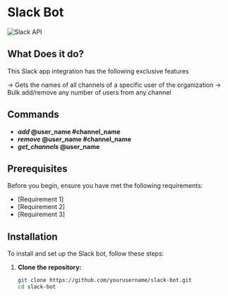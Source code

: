 # Slack Bot

![Slack API](https://w7.pngwing.com/pngs/345/302/png-transparent-chat-slack-slack-logo-social-media-icon-thumbnail.png)

## What Does it do?

This Slack app integration has the following exclusive features

→  Gets the names of all channels of a specific user of the organization
→ Bulk add/remove any number of users from any channel
## Commands

- **_add_ @user_name #channel_name**
- **_remove_ @user_name #channel_name**
- **_get_channels_ @user_name**


## Prerequisites

Before you begin, ensure you have met the following requirements:

- [Requirement 1]
- [Requirement 2]
- [Requirement 3]

## Installation

To install and set up the Slack bot, follow these steps:

1. **Clone the repository:**

   ```bash
   git clone https://github.com/yourusername/slack-bot.git
   cd slack-bot
